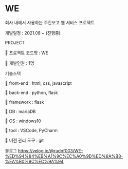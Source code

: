 # WE
회사 내에서 사용하는 주간보고 웹 서비스 프로젝트


개발일정 : 2021.08 ~ (진행중)


PROJECT

📌 프로젝트 코드명 : WE

📌 개발인원 : 1명


기술스택

📌 front-end : html, css, javascript

📌 back-end : python, flask

📌 framework : flask

📌 DB : mariaDB

📌 OS : windows10

📌 tool : VSCode, PyCharm

📌 버전 관리 도구 : git


블로그
https://velog.io/@rudnf003/WE-%ED%94%84%EB%A1%9C%EC%A0%9D%ED%8A%B8-%EA%B0%9C%EC%9A%94
